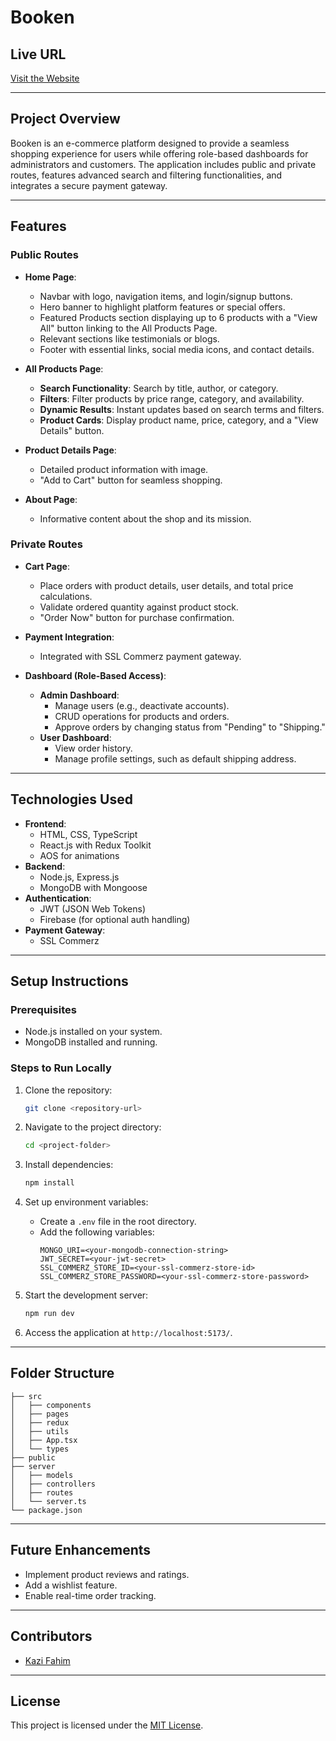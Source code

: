 # **Booken**

## **Live URL**
[Visit the Website](https://final-booken.vercel.app/)

---

## **Project Overview**
Booken is an e-commerce platform designed to provide a seamless shopping experience for users while offering role-based dashboards for administrators and customers. The application includes public and private routes, features advanced search and filtering functionalities, and integrates a secure payment gateway.

---

## **Features**

### **Public Routes**
- **Home Page**:
  - Navbar with logo, navigation items, and login/signup buttons.
  - Hero banner to highlight platform features or special offers.
  - Featured Products section displaying up to 6 products with a "View All" button linking to the All Products Page.
  - Relevant sections like testimonials or blogs.
  - Footer with essential links, social media icons, and contact details.

- **All Products Page**:
  - **Search Functionality**: Search by title, author, or category.
  - **Filters**: Filter products by price range, category, and availability.
  - **Dynamic Results**: Instant updates based on search terms and filters.
  - **Product Cards**: Display product name, price, category, and a "View Details" button.

  
- **Product Details Page**:
  - Detailed product information with image.
  - "Add to Cart" button for seamless shopping.

- **About Page**:
  - Informative content about the shop and its mission.

### **Private Routes**
- **Cart Page**:
  - Place orders with product details, user details, and total price calculations.
  - Validate ordered quantity against product stock.
  - "Order Now" button for purchase confirmation.

- **Payment Integration**:
  - Integrated with SSL Commerz payment gateway.

- **Dashboard (Role-Based Access)**:
  - **Admin Dashboard**:
    - Manage users (e.g., deactivate accounts).
    - CRUD operations for products and orders.
    - Approve orders by changing status from "Pending" to "Shipping."
  - **User Dashboard**:
    - View order history.
    - Manage profile settings, such as default shipping address.

---

## **Technologies Used**
- **Frontend**:
  - HTML, CSS, TypeScript
  - React.js with Redux Toolkit
  - AOS for animations
- **Backend**:
  - Node.js, Express.js
  - MongoDB with Mongoose
- **Authentication**:
  - JWT (JSON Web Tokens)
  - Firebase (for optional auth handling)
- **Payment Gateway**:
  - SSL Commerz

---

## **Setup Instructions**

### **Prerequisites**
- Node.js installed on your system.
- MongoDB installed and running.

### **Steps to Run Locally**
1. Clone the repository:
   ```bash
   git clone <repository-url>
   ```

2. Navigate to the project directory:
   ```bash
   cd <project-folder>
   ```

3. Install dependencies:
   ```bash
   npm install
   ```

4. Set up environment variables:
   - Create a `.env` file in the root directory.
   - Add the following variables:
     ```env
     MONGO_URI=<your-mongodb-connection-string>
     JWT_SECRET=<your-jwt-secret>
     SSL_COMMERZ_STORE_ID=<your-ssl-commerz-store-id>
     SSL_COMMERZ_STORE_PASSWORD=<your-ssl-commerz-store-password>
     ```

5. Start the development server:
   ```bash
   npm run dev
   ```

6. Access the application at `http://localhost:5173/`.

---

## **Folder Structure**
```
├── src
│   ├── components
│   ├── pages
│   ├── redux
│   ├── utils
│   ├── App.tsx
│   └── types
├── public
├── server
│   ├── models
│   ├── controllers
│   ├── routes
│   └── server.ts
└── package.json
```

---

## **Future Enhancements**
- Implement product reviews and ratings.
- Add a wishlist feature.
- Enable real-time order tracking.

---

## **Contributors**
- [Kazi Fahim](#)  

---

## **License**
This project is licensed under the [MIT License](LICENSE).
